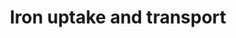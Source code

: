 ---
annotations:
- id: PW:0000591
  parent: regulatory pathway
  type: Pathway Ontology
  value: iron transport pathway
authors:
- Mkutmon
- DeSl
- Egonw
citedin: ''
communities: []
description: The transport of iron between cells is mediated by transferrin. However,
  iron can also enter and leave cells not only by itself, but also in the form of
  heme and [siderophores](https://en.wikipedia.org/wiki/Siderophore). When entering
  the cell via the main path (by transferrin endocytosis), its goal is not the (still
  elusive) chelated iron pool in the cytosol nor the lysosomes but the mitochondria,
  where heme is synthesized and iron-sulfur clusters are assembled (Kurz et al., 2008,
  Hower et al. 2009, Richardson et al., 2010).  View original pathway at [Reactome](http://www.reactome.org/PathwayBrowser/#DIAGRAM=917937).
last-edited: 2025-10-18
ndex: null
organisms:
- Bos taurus
redirect_from:
- /index.php/Pathway:WP3217
- /instance/WP3217
- /instance/WP3217_r140720
revision: r140720
schema-jsonld:
- '@context': https://schema.org/
  '@id': https://wikipathways.github.io/pathways/WP3217.html
  '@type': Dataset
  creator:
    '@type': Organization
    name: WikiPathways
  description: The transport of iron between cells is mediated by transferrin. However,
    iron can also enter and leave cells not only by itself, but also in the form of
    heme and [siderophores](https://en.wikipedia.org/wiki/Siderophore). When entering
    the cell via the main path (by transferrin endocytosis), its goal is not the (still
    elusive) chelated iron pool in the cytosol nor the lysosomes but the mitochondria,
    where heme is synthesized and iron-sulfur clusters are assembled (Kurz et al.,
    2008, Hower et al. 2009, Richardson et al., 2010).  View original pathway at [Reactome](http://www.reactome.org/PathwayBrowser/#DIAGRAM=917937).
  keywords:
  - 5HT [extracellularregion]
  - ABCG2
  - ACCN3
  - ADP
  - AMP
  - APLs
  - ARHGEF9
  - ASIC1
  - ASIC4
  - ASIC5
  - ATP
  - ATP12A
  - ATP1A1
  - ATP1A2
  - ATP1A3
  - ATP1A4
  - ATP1B1
  - ATP1B2
  - ATP1B3
  - ATP2C1
  - ATP2C2
  - ATP4A
  - ATP4B
  - ATP6V0A1
  - ATP6V0A2
  - ATP6V0A4
  - ATP6V0B
  - ATP6V0C
  - ATP6V0D1
  - ATP6V0D2
  - ATP6V0E1
  - ATP6V0E2
  - ATP6V1A
  - ATP6V1B1
  - ATP6V1B2
  - ATP6V1C1
  - ATP6V1C2
  - ATP6V1D
  - ATP6V1E1
  - ATP6V1E2
  - ATP6V1F [cytosol]
  - ATP6V1G1
  - ATP6V1G2
  - ATP6V1G3
  - ATP6V1H
  - ATP7A
  - ATP7B
  - BSND
  - BV
  - CLCN1
  - CLCN2
  - CLCN3
  - CLCN7
  - CLCNKA [plasmamembrane]
  - CLCNKB [plasmamembrane]
  - CLIC2
  - CO
  - CP
  - CYBRD1
  - Ca²⁺
  - Cl⁻
  - Cu²⁺
  - Cu²⁺ [extracellularregion]
  - Cu²⁺ [plasmamembrane]
  - FLVCR1
  - FTL [cytosol]
  - FXYD1
  - FXYD2
  - FXYD3
  - FXYD6
  - FXYD7
  - FeHM
  - Fe²⁺
  - Fe³⁺
  - Fe³⁺ [endosomemembrane]
  - Fe³⁺ [extracellularregion]
  - GABA [extracellularregion]
  - GABRA1
  - GABRA2
  - GABRA3
  - GABRA4
  - GABRA5
  - GABRA6
  - GABRB1
  - GABRB2
  - GABRB3
  - GABRG2
  - GABRR1
  - GABRR2
  - GLRB
  - Gly [extracellularregion]
  - HCO₃⁻
  - HEPH
  - HTR3A
  - HTR3B
  - HTR3D
  - HTR3E
  - H⁺
  - H⁺ [extracellularregion]
  - H₂O
  - K⁺
  - Li+
  - MCOLN1
  - Mg2+ [Golgimembrane]
  - NAADP
  - NADP+
  - NADPH
  - NALCN
  - NEDD4L
  - NSAID
  - Na⁺
  - OSTM1
  - O₂
  - PPi
  - Pi
  - RAF1
  - RYR1
  - RYR2
  - RYR3
  - SCNN1A
  - SCNN1B
  - SCNN1D
  - SCNN1G
  - SGK1
  - SGK2
  - SLC11A2
  - SLC17A3
  - SLC40A1
  - SLC46A1
  - SLC9B2
  - SLC9C1
  - STEAP3
  - TCIRG1
  - TF
  - TFRC
  - TRDN
  - TSC22D3
  - UNC79
  - UNC80
  - Urate
  - WWP1
  - amiloride
  - e-
  - heme
  - heme [plasmamembrane]
  license: CC0
  name: Iron uptake and transport
seo: CreativeWork
title: Iron uptake and transport
wpid: WP3217
---